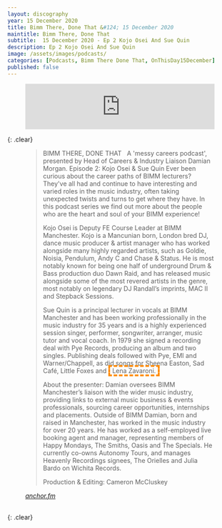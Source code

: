 ```yaml
---
layout: discography
year: 15 December 2020
title: Bimm There, Done That &#124; 15 December 2020
maintitle: Bimm There, Done That
subtitle:  15 December 2020 - Ep 2 Kojo Osei And Sue Quin
description: Ep 2 Kojo Osei And Sue Quin
image: /assets/images/podcasts/
categories: [Podcasts, Bimm There Done That, OnThisDay15December]
published: false
---
```


<figure class="fig3">
<iframe src="https://anchor.fm/bimmmanchester/embed/episodes/Bimm-There--Done-That---Ep-2-Kojo-Osei-And-Sue-Quin-enr544/a-a44nsnn" height="102px" width="100%" frameborder="0" scrolling="no"></iframe>
</figure>

{: .clear}

<figure class="fig3">
<blockquote>
<p>BIMM THERE, DONE THAT &nbsp;&nbsp;A 'messy careers podcast', presented by Head of Careers &amp; Industry Liaison Damian Morgan. Episode 2: Kojo Osei &amp; Sue Quin Ever been curious about the career paths of BIMM lecturers? They've all had and continue to have interesting and varied roles in the music industry, often taking unexpected twists and turns to get where they have. In this podcast series we find out more about the people who are the heart and soul of your BIMM experience!</p>
<p>Kojo Osei is Deputy FE Course Leader at BIMM Manchester. Kojo is a Mancunian born, London bred DJ, dance music producer &amp; artist manager who has worked alongside many highly regarded artists, such as Goldie, Noisia, Pendulum, Andy C and Chase &amp; Status. He is most notably known for being one half of underground Drum &amp; Bass production duo Dawn Raid, and has released music alongside some of the most revered artists in the genre, most notably on legendary DJ Randall’s imprints, MAC II and Stepback Sessions.</p>
<p>Sue Quin is a principal lecturer in vocals at BIMM Manchester and has been working professionally in the music industry for 35 years and is a highly experienced session singer, performer, songwriter, arranger, music tutor and vocal coach. In 1979 she signed a recording deal with Pye Records, producing an album and two singles. Publishing deals followed with Pye, EMI and Warner/Chappell, as did songs for Sheena Easton, Sad Café, Little Foxes and &nbsp;<span  style="outline: 4px dashed darkorange;width: max-content;padding: 0 5px;">Lena Zavaroni.</span></p>
<p>About the presenter: Damian oversees BIMM Manchester’s liaison with the wider music industry, providing links to external music business &amp; events professionals, sourcing career opportunities, internships and placements. Outside of BIMM Damian, born and raised in Manchester, has worked in the music industry for over 20 years. He has worked as a self-employed live booking agent and manager, representing members of Happy Mondays, The Smiths, Oasis and The Specials. He currently co-owns Autonomy Tours, and manages Heavenly Recordings signees, The Orielles and Julia Bardo on Wichita Records.</p>
<p>Production &amp; Editing: Cameron McCluskey</p>
</blockquote>
<cite><a class="external-links" href="https://anchor.fm/bimmmanchester/episodes/Bimm-There--Done-That---Ep-2-Kojo-Osei-And-Sue-Quin-enr544">anchor.fm</a></cite>
</figure>

<br />{: .clear}

